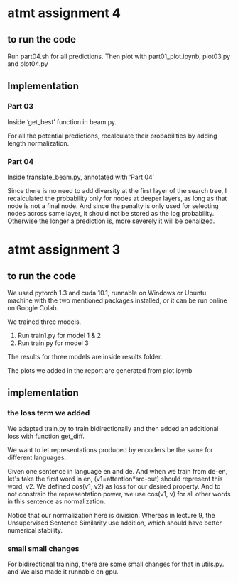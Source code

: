 # atmt assignment 4

## to run the code
Run part04.sh for all predictions. Then plot with part01_plot.ipynb, plot03.py and plot04.py

## Implementation

### Part 03
Inside ‘get_best’ function in beam.py. 

For all the potential predictions, recalculate their probabilities by adding length normalization.

### Part 04
Inside translate_beam.py, annotated with ‘Part 04’

Since there is no need to add diversity at the first layer of the search tree, I recalculated the probability only for nodes at deeper layers, as long as that node is not a final node. And since the penalty is only used for selecting nodes across same layer, it should not be stored as the log probability. Otherwise the longer a prediction is, more severely it will be penalized. 


# atmt assignment 3

## to run the code
We used pytorch 1.3 and cuda 10.1, runnable on Windows or Ubuntu machine with the two mentioned packages installed, or it can be run online on Google Colab.

We trained three models. 

1. Run train1.py for model 1 & 2
2. Run train.py for model 3

The results for three models are inside results folder.

The plots we added in the report are generated from plot.ipynb

## implementation

### the loss term we added
We adapted train.py to train bidirectionally and then added an additional loss with function get_diff. 

We want to let representations produced by encoders be the same for different languages.

Given one sentence in language en and de. And when we train from de-en, let's take the first word in en, \(v1=attention*src-out\) should represent this word, v2. We defined cos(v1, v2) as loss for our desired property. And to not constrain the representation power, we use cos(v1, v) for all other words in this sentence as normalization.

Notice that our normalization here is division. Whereas in lecture 9, the Unsupervised Sentence Similarity use addition, which should have better numerical stability.

### small small changes
For bidirectional training, there are some small changes for that in utils.py. and We also made it runnable on gpu.
